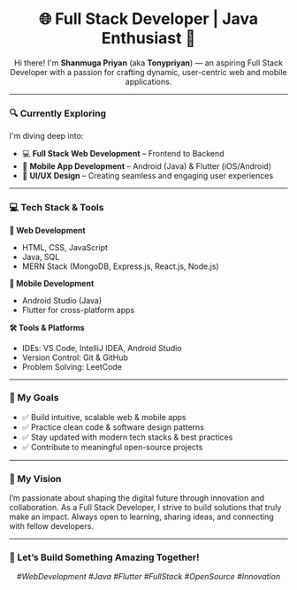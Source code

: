 <h1 align="center">🌐 Full Stack Developer | Java Enthusiast 🚀</h1>

<p align="center">
  Hi there! I'm <strong>Shanmuga Priyan</strong> (aka <strong>Tonypriyan</strong>) — an aspiring Full Stack Developer with a passion for crafting dynamic, user-centric web and mobile applications.
</p>

---

### 🔍 Currently Exploring

I'm diving deep into:
- 💻 **Full Stack Web Development** – Frontend to Backend
- 📱 **Mobile App Development** – Android (Java) & Flutter (iOS/Android)
- 🎨 **UI/UX Design** – Creating seamless and engaging user experiences

---

### 💻 Tech Stack & Tools

**🧱 Web Development**
- HTML, CSS, JavaScript  
- Java, SQL  
- MERN Stack (MongoDB, Express.js, React.js, Node.js)

**📱 Mobile Development**
- Android Studio (Java)  
- Flutter for cross-platform apps

**🛠 Tools & Platforms**
- IDEs: VS Code, IntelliJ IDEA, Android Studio  
- Version Control: Git & GitHub  
- Problem Solving: LeetCode

---

### 🎯 My Goals

- ✅ Build intuitive, scalable web & mobile apps  
- ✅ Practice clean code & software design patterns  
- ✅ Stay updated with modern tech stacks & best practices  
- ✅ Contribute to meaningful open-source projects

---

### 🚀 My Vision

I’m passionate about shaping the digital future through innovation and collaboration. As a Full Stack Developer, I strive to build solutions that truly make an impact. Always open to learning, sharing ideas, and connecting with fellow developers.

---

### 🌈 Let’s Build Something Amazing Together!

<p align="center">
  <em>#WebDevelopment #Java #Flutter #FullStack #OpenSource #Innovation</em>
</p>








